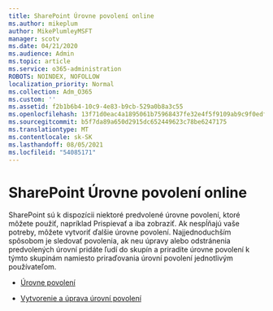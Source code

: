 ```yaml
---
title: SharePoint Úrovne povolení online
ms.author: mikeplum
author: MikePlumleyMSFT
manager: scotv
ms.date: 04/21/2020
ms.audience: Admin
ms.topic: article
ms.service: o365-administration
ROBOTS: NOINDEX, NOFOLLOW
localization_priority: Normal
ms.collection: Adm_O365
ms.custom: ''
ms.assetid: f2b1b6b4-10c9-4e83-b9cb-529a0b8a3c55
ms.openlocfilehash: 13f71d0eac4a1895061b75968437fe32e4f5f9109ab9c9f0edfe371d7d0c995c
ms.sourcegitcommit: b5f7da89a650d2915dc652449623c78be6247175
ms.translationtype: MT
ms.contentlocale: sk-SK
ms.lasthandoff: 08/05/2021
ms.locfileid: "54085171"
---
```

# <a name="sharepoint-online-permission-levels"></a>SharePoint Úrovne povolení online

SharePoint sú k dispozícii niektoré predvolené úrovne povolení, ktoré môžete použiť, napríklad Prispievať a iba zobraziť. Ak nespĺňajú vaše potreby, môžete vytvoriť ďalšie úrovne povolení. Najjednoduchším spôsobom je sledovať povolenia, ak neu úpravy alebo odstránenia predvolených úrovní pridáte ľudí do skupín a priradíte úrovne povolení k týmto skupinám namiesto priraďovania úrovní povolení jednotlivým používateľom.
  
- [Úrovne povolení](https://go.microsoft.com/fwlink/?linkid=867071)
    
- [Vytvorenie a úprava úrovní povolení](https://go.microsoft.com/fwlink/?linkid=867072)
    

